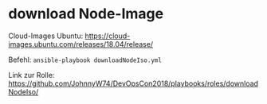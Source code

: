 download Node-Image
=
Cloud-Images Ubuntu: https://cloud-images.ubuntu.com/releases/18.04/release/

Befehl: ```ansible-playbook downloadNodeIso.yml```

Link zur Rolle:
https://github.com/JohnnyW74/DevOpsCon2018/playbooks/roles/downloadNodeIso/